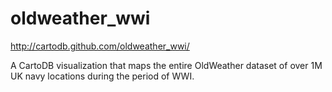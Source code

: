 oldweather_wwi
==============

http://cartodb.github.com/oldweather_wwi/

A CartoDB visualization that maps the entire OldWeather dataset of over 1M UK navy locations during the period of WWI.